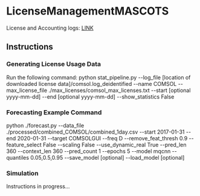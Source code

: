 # LicenseManagementMASCOTS

License and Accounting logs: [LINK](https://pennstateoffice365-my.sharepoint.com/:u:/g/personal/abg6029_psu_edu/EQ76ALmR44xCobVQHybB5GcBlx4N9qYBxmooLIX8s4ZeLg?e=rYLC4i)



## Instructions

### Generating License Usage Data
Run the following command:
python stat_pipeline.py --log_file [location of downloaded license data]/comsol.log_deidentified --name COMSOL --max_license_file ./max_licenses/comsol_max_licenses.txt --start [optional yyyy-mm-dd] --end [optional yyyy-mm-dd] --show_statistics False

### Forecasting Example Command
python ./forecast.py --data_file ./processed/combined_COMSOL/combined_1day.csv --start 2017-01-31 --end 2020-01-31 --target COMSOLGUI --freq D --remove_feat_thresh 0.9 --feature_select False --scaling False --use_dynamic_real True --pred_len 360 --context_len 360 --pred_count 1 --epochs 5 --model mqcnn --quantiles 0.05,0.5,0.95  --save_model [optional] --load_model [optional]

### Simulation
Instructions in progress...

